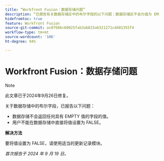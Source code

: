 ```yaml
---
title: “Workfront Fusion：数据存储问题”
description: “已报告有关数据存储区中的布尔字段的以下问题：数据存储区不会为值为 EMPTY 的字段返回任何值，并且用户无法在数据存储区中直接将值设置为 FALSE。”
hidefromtoc: true
feature: Workfront Fusion
source-git-commit: ac07686c60025fab3ab815a6321271cd401355f4
workflow-type: tm+mt
source-wordcount: '106'
ht-degree: 94%

---
```



# Workfront Fusion：数据存储问题

>[!NOTE]
>
>此文章已于2024年9月26日修复。

关于数据存储中的布尔字段，已报告以下问题：

* 数据存储不会返回任何具有 EMPTY 值的字段的值。
* 用户不能在数据存储中直接将值设置为 FALSE。

**解决方法**

要将值设置为 FALSE，请使用适当的更新记录模块。

_首次报告于 2024 年 9 月 19 日。_
